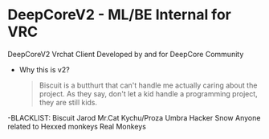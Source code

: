 # DeepCoreV2 - ML/BE Internal for VRC
DeepCoreV2 Vrchat Client Developed by and for DeepCore Community

- Why this is v2?
  > Biscuit is a butthurt that can't handle me actually caring about the project. As they say, don't let a kid handle a programming project, they are still kids.

-BLACKLIST:
Biscuit
Jarod
Mr.Cat
Kychu/Proza
Umbra
Hacker
Snow
Anyone related to Hexxed monkeys
Real Monkeys



